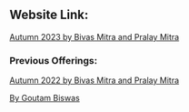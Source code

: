 ## Website Link:

[Autumn 2023 by Bivas Mitra and Pralay Mitra](https://cse.iitkgp.ac.in/~bivasm/compiler2023.html)

### Previous Offerings:

[Autumn 2022 by Bivas Mitra and Pralay Mitra](https://cse.iitkgp.ac.in/~bivasm/compiler2022.html)

[By Goutam Biswas](https://cse.iitkgp.ac.in/~goutam/compiler/)